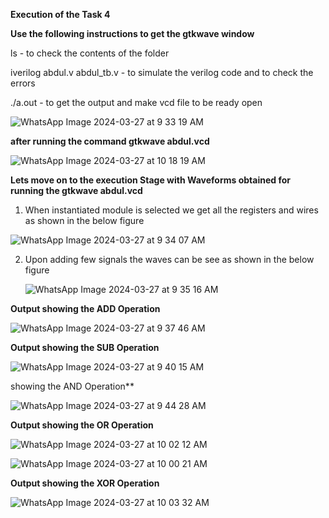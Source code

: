 **Execution of the Task 4**


**Use the following instructions to get the gtkwave window**


ls - to check the contents of the folder


iverilog abdul.v abdul_tb.v - to simulate the verilog code and to check the errors


./a.out - to get the output and make vcd file to be ready open

![WhatsApp Image 2024-03-27 at 9 33 19 AM](https://github.com/Lokeshwari2/lokeshwari/assets/161022299/10c70e8a-3d4f-4c90-b6af-4a9fbb5ba637)

**after running the command
gtkwave abdul.vcd**

![WhatsApp Image 2024-03-27 at 10 18 19 AM](https://github.com/Lokeshwari2/lokeshwari/assets/161022299/17978377-c633-4106-a5b2-e734086f999d)



**Lets move on to the execution Stage with Waveforms obtained for running the gtkwave abdul.vcd**


1. When instantiated module is selected we get all the registers and wires as shown in the below figure


![WhatsApp Image 2024-03-27 at 9 34 07 AM](https://github.com/Lokeshwari2/lokeshwari/assets/161022299/a915423c-9a9a-41e5-bf72-f2cfac74395c)


2. Upon adding few signals the waves can be see as shown in the below figure

   ![WhatsApp Image 2024-03-27 at 9 35 16 AM](https://github.com/Lokeshwari2/lokeshwari/assets/161022299/10ca393b-a77f-4b71-9d88-29cedd6652ad)



**Output showing the ADD Operation**


![WhatsApp Image 2024-03-27 at 9 37 46 AM](https://github.com/Lokeshwari2/lokeshwari/assets/161022299/9445c8e7-293e-44cd-a13d-7d46be15edc7)


**Output showing the SUB Operation**

![WhatsApp Image 2024-03-27 at 9 40 15 AM](https://github.com/Lokeshwari2/lokeshwari/assets/161022299/64f1469d-815e-429a-8daa-d6547603c529)

showing the AND Operation**


![WhatsApp Image 2024-03-27 at 9 44 28 AM](https://github.com/Lokeshwari2/lokeshwari/assets/161022299/effac1e3-44ec-489c-9675-7a25c58cf42c)


**Output showing the OR Operation**

![WhatsApp Image 2024-03-27 at 10 02 12 AM](https://github.com/Lokeshwari2/lokeshwari/assets/161022299/22844ff3-aeda-498c-9be4-f7ef801f87c0)

![WhatsApp Image 2024-03-27 at 10 00 21 AM](https://github.com/Lokeshwari2/lokeshwari/assets/161022299/1bd19aea-7305-4f23-a240-1f99fc87f3eb)

**Output showing the XOR Operation**

![WhatsApp Image 2024-03-27 at 10 03 32 AM](https://github.com/Lokeshwari2/lokeshwari/assets/161022299/e6d754fe-6f49-45ed-803d-4139ddd529f0)

